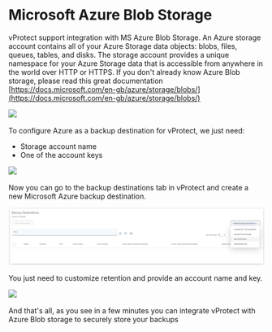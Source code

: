# Microsoft Azure Blob Storage

vProtect support integration with MS Azure Blob Storage. An Azure storage account contains all of your Azure Storage data objects: blobs, files, queues, tables, and disks. The storage account provides a unique namespace for your Azure Storage data that is accessible from anywhere in the world over HTTP or HTTPS. If you don't already know Azure Blob storage, please read this great documentation [https://docs.microsoft.com/en-gb/azure/storage/blobs/](https://docs.microsoft.com/en-gb/azure/storage/blobs/)

![](../../../.gitbook/assets/object-storage-azure-storage-accounts.jpg)

To configure Azure as a backup destination for vProtect, we just need:

* Storage account name  
* One of the account keys

![](../../../.gitbook/assets/object-storage-azure-keys.jpg)

Now you can go to the backup destinations tab in vProtect and create a new Microsoft Azure backup destination.

![](../../../.gitbook/assets/backup-destinations-object-storage%20%284%29%20%284%29%20%282%29%20%281%29%20%282%29.jpg)

You just need to customize retention and provide an account name and key.

![](../../../.gitbook/assets/backup-destinations-object-storage-azure.jpg)

And that's all, as you see in a few minutes you can integrate vProtect with Azure Blob storage to securely store your backups


